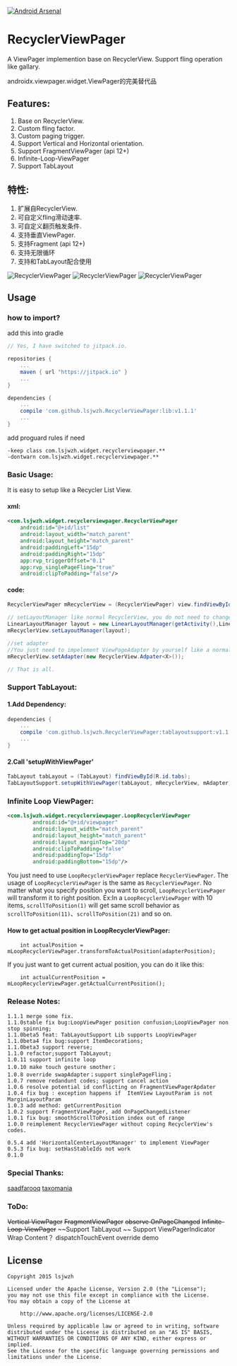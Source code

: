 [![Android Arsenal](https:00000000000000000000000//img.shields.io/badge/Android%20Arsenal-RecyclerViewPager-brightgreen.svg?style=flat)](http://android-arsenal.com/details/1/1622)
# RecyclerViewPager
A ViewPager implemention base on RecyclerView. Support fling operation like gallary.

androidx.viewpager.widget.ViewPager的完美替代品

## Features:
1. Base on RecyclerView.
2. Custom fling factor.
3. Custom paging trigger.
4. Support Vertical and Horizontal orientation.
5. Support FragmentViewPager (api 12+)
6. Infinite-Loop-ViewPager
7. Support TabLayout

## 特性:
1. 扩展自RecyclerView.
2. 可自定义fling滑动速率.
3. 可自定义翻页触发条件.
4. 支持垂直ViewPager.
5. 支持Fragment (api 12+)
6. 支持无限循环
7. 支持和TabLayout配合使用

![RecyclerViewPager](https://github.com/lsjwzh/RecyclerViewPager/blob/master/vertical.gif)
![RecyclerViewPager](https://github.com/lsjwzh/RecyclerViewPager/blob/master/horizontal.gif)
![RecyclerViewPager](https://github.com/lsjwzh/RecyclerViewPager/blob/master/fragment.gif)

## Usage

### how to import?
add this into gradle

```gradle
// Yes, I have switched to jitpack.io.

repositories {
    ...
    maven { url "https://jitpack.io" }
    ...
}

dependencies {
    ...
    compile 'com.github.lsjwzh.RecyclerViewPager:lib:v1.1.1'
    ...
}
```
add proguard rules if need

	-keep class com.lsjwzh.widget.recyclerviewpager.**
	-dontwarn com.lsjwzh.widget.recyclerviewpager.**


### Basic Usage:

It is easy to setup like a Recycler List View.

#### xml:

```xml
<com.lsjwzh.widget.recyclerviewpager.RecyclerViewPager
    android:id="@+id/list"
    android:layout_width="match_parent"
    android:layout_height="match_parent"
    android:paddingLeft="15dp"
    android:paddingRight="15dp"
    app:rvp_triggerOffset="0.1"
    app:rvp_singlePageFling="true"
    android:clipToPadding="false"/>
```
#### code:
```java
RecyclerViewPager mRecyclerView = (RecyclerViewPager) view.findViewById(R.id.list);

// setLayoutManager like normal RecyclerView, you do not need to change any thing.
LinearLayoutManager layout = new LinearLayoutManager(getActivity(),LinearLayoutManager.HORIZONTAL,false);
mRecyclerView.setLayoutManager(layout);

//set adapter
//You just need to impelement ViewPageAdapter by yourself like a normal RecyclerView.Adpater.
mRecyclerView.setAdapter(new RecyclerView.Adpater<X>());

// That is all.

```
### Support TabLayout:

#### 1.Add Dependency:
```gradle
dependencies {
    ...
    compile 'com.github.lsjwzh.RecyclerViewPager:tablayoutsupport:v1.1.1'
    ...
}
```
#### 2.Call 'setupWithViewPager'
```java
TabLayout tabLayout = (TabLayout) findViewById(R.id.tabs);
TabLayoutSupport.setupWithViewPager(tabLayout, mRecyclerView, mAdapter);
```
### Infinite Loop ViewPager:
```xml
<com.lsjwzh.widget.recyclerviewpager.LoopRecyclerViewPager
        android:id="@+id/viewpager"
        android:layout_width="match_parent"
        android:layout_height="match_parent"
        android:layout_marginTop="20dp"
        android:clipToPadding="false"
        android:paddingTop="15dp"
        android:paddingBottom="15dp"/>
```
You just need to use `LoopRecyclerViewPager` replace `RecyclerViewPager`.
The usage of `LoopRecyclerViewPager` is the same as `RecyclerViewPager`.
No matter what you specify position you want to scroll, `LoopRecyclerViewPager` will transform it
 to right position.
Ex:In a `LoopRecyclerViewPager` with 10 items, `scrollToPosition(1)` will get
  same scroll behavior as `scrollToPosition(11)`、`scrollToPosition(21)` and so on.

#### How to get actual position in LoopRecyclerViewPager:
```
    int actualPosition = mLoopRecyclerViewPager.transformToActualPosition(adapterPosition);
```
If you just want to get current actual position, you can do it like this:

```
    int actualCurrentPosition = mLoopRecyclerViewPager.getActualCurrentPosition();
```


### Release Notes:
    1.1.1 merge some fix.
    1.1.0stable fix bug:LoopViewPager position confusion;LoopViewPager non stop spinning;
    1.1.0beta5 feat: TabLayoutSupport Lib supports LoopViewPager
    1.1.0beta4 fix bug:support ItemDecorations;
    1.1.0beta3 support reverse;
    1.1.0 refactor;support TabLayout;
    1.0.11 support infinite loop
    1.0.10 make touch gesture smother；
    1.0.8 override swapAdapter；support singlePageFling；
    1.0.7 remove redandunt codes; support cancel action
    1.0.6 resolve potential id conflicting on FragmentViewPagerApdater
    1.0.4 fix bug : exception happens if  ItemView LayoutParam is not MarginLayoutParam
    1.0.3 add method: getCurrentPosition
    1.0.2 support FragmentViewPager, add OnPageChangedListener
    1.0.1 fix bug: smoothScrollToPosition index out of range
    1.0.0 reimplement RecyclerViewPager without coping RecyclerView's codes.

    0.5.4 add 'HorizontalCenterLayoutManager' to implement ViewPager
    0.5.3 fix bug: setHasStableIds not work
    0.1.0

### Special Thanks:
[saadfarooq](https://github.com/saadfarooq)
[taxomania](https://github.com/taxomania)

### ToDo:
~~Vertical ViewPager~~
~~FragmentViewPager~~
~~observe OnPageChanged~~
~~Infinite-Loop-ViewPager~~
~~Support TabLayout	~~
Support ViewPagerIndicator
Wrap Content？
dispatchTouchEvent override demo

License
-------

    Copyright 2015 lsjwzh

    Licensed under the Apache License, Version 2.0 (the "License");
    you may not use this file except in compliance with the License.
    You may obtain a copy of the License at

        http://www.apache.org/licenses/LICENSE-2.0

    Unless required by applicable law or agreed to in writing, software
    distributed under the License is distributed on an "AS IS" BASIS,
    WITHOUT WARRANTIES OR CONDITIONS OF ANY KIND, either express or implied.
    See the License for the specific language governing permissions and
    limitations under the License.
